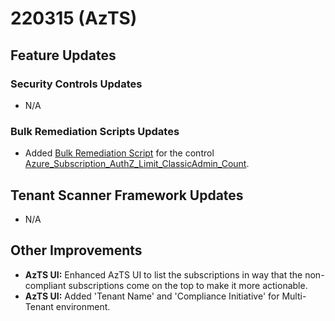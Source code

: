 # 220315 (AzTS)

## Feature Updates

### Security Controls Updates
* N/A

### Bulk Remediation Scripts Updates
- Added [Bulk Remediation Script](https://github.com/azsk/AzTS-docs/blob/main/Scripts/RemediationScripts/Remediate-ClassicAdminRoleAssignment.ps1) for the control [Azure_Subscription_AuthZ_Limit_ClassicAdmin_Count](https://github.com/azsk/AzTS-docs/blob/main/Control%20coverage/Feature/SubscriptionCore.md#azure_subscription_authz_limit_classicadmin_count).

## Tenant Scanner Framework Updates
* N/A

## Other Improvements

- **AzTS UI:** Enhanced AzTS UI to list the subscriptions in way that the non-compliant subscriptions come on the top to make it more actionable.
- **AzTS UI:** Added 'Tenant Name' and 'Compliance Initiative' for Multi-Tenant environment.
